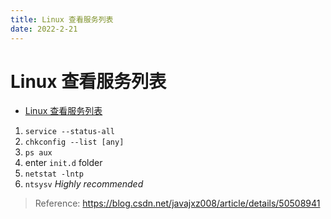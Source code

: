```yaml
---
title: Linux 查看服务列表
date: 2022-2-21
---
```


# Linux 查看服务列表
- [Linux 查看服务列表](#linux-查看服务列表)

1. `service --status-all`
2. `chkconfig --list [any]`
3. `ps aux`
4. enter `init.d` folder
5. `netstat -lntp`
6. `ntsysv` *Highly recommended*

> Reference: https://blog.csdn.net/javajxz008/article/details/50508941